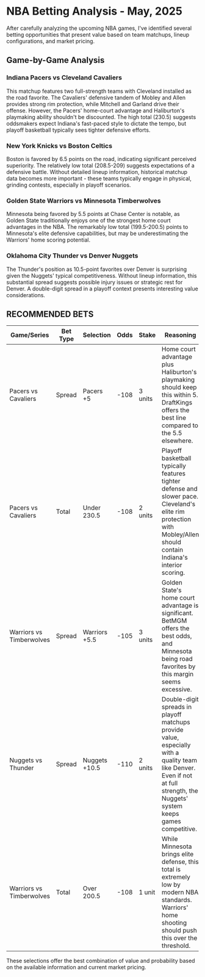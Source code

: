 # NBA Betting Analysis - May, 2025

After carefully analyzing the upcoming NBA games, I've identified several betting opportunities that present value based on team matchups, lineup configurations, and market pricing.

## Game-by-Game Analysis

### Indiana Pacers vs Cleveland Cavaliers
This matchup features two full-strength teams with Cleveland installed as the road favorite. The Cavaliers' defensive tandem of Mobley and Allen provides strong rim protection, while Mitchell and Garland drive their offense. However, the Pacers' home-court advantage and Haliburton's playmaking ability shouldn't be discounted. The high total (230.5) suggests oddsmakers expect Indiana's fast-paced style to dictate the tempo, but playoff basketball typically sees tighter defensive efforts.

### New York Knicks vs Boston Celtics
Boston is favored by 6.5 points on the road, indicating significant perceived superiority. The relatively low total (208.5-209) suggests expectations of a defensive battle. Without detailed lineup information, historical matchup data becomes more important - these teams typically engage in physical, grinding contests, especially in playoff scenarios.

### Golden State Warriors vs Minnesota Timberwolves
Minnesota being favored by 5.5 points at Chase Center is notable, as Golden State traditionally enjoys one of the strongest home court advantages in the NBA. The remarkably low total (199.5-200.5) points to Minnesota's elite defensive capabilities, but may be underestimating the Warriors' home scoring potential.

### Oklahoma City Thunder vs Denver Nuggets
The Thunder's position as 10.5-point favorites over Denver is surprising given the Nuggets' typical competitiveness. Without lineup information, this substantial spread suggests possible injury issues or strategic rest for Denver. A double-digit spread in a playoff context presents interesting value considerations.

## RECOMMENDED BETS

| Game/Series | Bet Type | Selection | Odds | Stake | Reasoning |
|-------------|----------|-----------|------|-------|-----------|
| Pacers vs Cavaliers | Spread | Pacers +5 | -108 | 3 units | Home court advantage plus Haliburton's playmaking should keep this within 5. DraftKings offers the best line compared to the 5.5 elsewhere. |
| Pacers vs Cavaliers | Total | Under 230.5 | -108 | 2 units | Playoff basketball typically features tighter defense and slower pace. Cleveland's elite rim protection with Mobley/Allen should contain Indiana's interior scoring. |
| Warriors vs Timberwolves | Spread | Warriors +5.5 | -105 | 3 units | Golden State's home court advantage is significant. BetMGM offers the best odds, and Minnesota being road favorites by this margin seems excessive. |
| Nuggets vs Thunder | Spread | Nuggets +10.5 | -110 | 2 units | Double-digit spreads in playoff matchups provide value, especially with a quality team like Denver. Even if not at full strength, the Nuggets' system keeps games competitive. |
| Warriors vs Timberwolves | Total | Over 200.5 | -108 | 1 unit | While Minnesota brings elite defense, this total is extremely low by modern NBA standards. Warriors' home shooting should push this over the threshold. |

These selections offer the best combination of value and probability based on the available information and current market pricing.